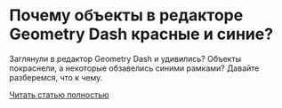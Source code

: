 # Почему объекты в редакторе Geometry Dash красные и синие?



Заглянули в редактор Geometry Dash и удивились? Объекты покраснели, а некоторые обзавелись синими рамками? Давайте разберемся, что к чему.

[Читать статью полностью](https://xyberbara.com/gaming/obyekty-v-redaktore-geometry-dash-krasnyye-i-siniye/)
